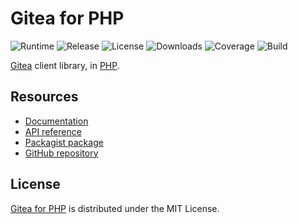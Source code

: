 # Gitea for PHP
![Runtime](https://img.shields.io/badge/php-%3E%3D7.2-brightgreen.svg) ![Release](https://img.shields.io/packagist/v/sab-international/gitea.svg) ![License](https://img.shields.io/packagist/l/sab-international/gitea.svg) ![Downloads](https://img.shields.io/packagist/dt/sab-international/gitea.svg) ![Coverage](https://coveralls.io/repos/github/sab-international/gitea.php/badge.svg) ![Build](https://travis-ci.com/sab-international/gitea.php.svg)

[Gitea](https://gitea.io) client library, in [PHP](https://secure.php.net).

## Resources
- [Documentation](https://github.com/sab-international/gitea.php/wiki)
- [API reference](https://sab-international.github.io/gitea.php)
- [Packagist package](https://packagist.org/packages/sab-international/gitea)
- [GitHub repository](https://github.com/sab-international/gitea.php)

## License
[Gitea for PHP](https://github.com/sab-international/gitea.php) is distributed under the MIT License.
